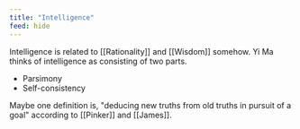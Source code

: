 ```yaml
---
title: "Intelligence"
feed: hide
---
```


Intelligence is related to [[Rationality]] and [[Wisdom]] somehow. Yi Ma thinks of intelligence as consisting of two parts.

* Parsimony
* Self-consistency

Maybe one definition is, "deducing new truths from old truths in pursuit of a goal" according to [[Pinker]] and [[James]]. 
